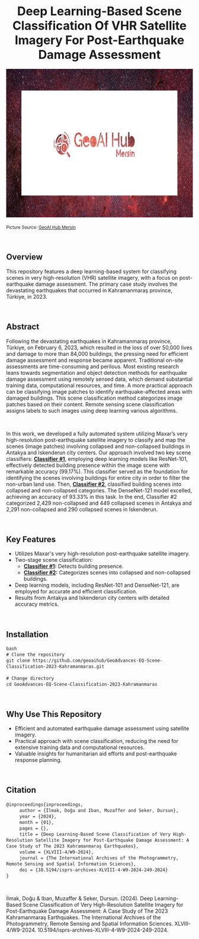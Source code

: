 <h1 align=center><font size = 6>Deep Learning-Based Scene Classification Of VHR Satellite Imagery For Post-Earthquake Damage Assessment</font></h1>

<img  src="https://raw.githubusercontent.com/geoaihub/geoaihub/main/assets/Mersin%20GeoAI%20Hub%202.png"  height=400  width=1000  alt="https://github.com/geoaihub"/>  

<small>Picture Source: <a  href="https://github.com/geoaihub">GeoAI Hub Mersin</a></small>

<br>

## Overview

This repository features a deep learning-based system for classifying scenes in very high-resolution (VHR) satellite imagery, with a focus on post-earthquake damage assessment. The primary case study involves the devastating earthquakes that occurred in Kahramanmaraş province, Türkiye, in 2023.

<br>

## Abstract

Following the devastating earthquakes in Kahramanmaraş province, Türkiye, on February 6, 2023, which resulted in the loss of over 50,000 lives and damage to more than 84,000 buildings, the pressing need for efficient damage assessment and response became apparent. Traditional on-site assessments are time-consuming and perilous. Most existing research leans towards segmentation and object detection methods for earthquake damage assessment using remotely sensed data, which demand substantial training data, computational resources, and time. A more practical approach can be classifying image patches to identify earthquake-affected areas with damaged buildings. This scene classification method categorizes image patches based on their content. Remote sensing scene classification assigns labels to such images using deep learning various algorithms.

<br>

In this work, we developed a fully automated system utilizing Maxar’s very high-resolution post-earthquake satellite imagery to classify and map the scenes (image patches) involving collapsed and non-collapsed buildings in Antakya and Iskenderun city centers. Our approach involved two key scene classifiers: **[Classifier #1](https://github.com/geoaihub/GeoAdvances-EQ-Scene-Classification-2023-Kahramanmaras/tree/main/building_non_building)**, employing deep learning models like ResNet-101, effectively detected building presence within the image scene with remarkable accuracy (99.17%). This classifier served as the foundation for identifying the scenes involving buildings for entire city in order to filter the non-urban land use. Then, **[Classifier #2](https://github.com/geoaihub/GeoAdvances-EQ-Scene-Classification-2023-Kahramanmaras/tree/main/collapsed_non_collapsed)**, classified building scenes into collapsed and non-collapsed categories. The DenseNet-121 model excelled, achieving an accuracy of 93.33% in this task. In the end, Classifier #2 categorized 2,429 non-collapsed and 449 collapsed scenes in Antakya and 2,291 non-collapsed and 290 collapsed scenes in Iskenderun.

<br>

## Key Features

- Utilizes Maxar's very high-resolution post-earthquake satellite imagery.
- Two-stage scene classification:
  - **[Classifier #1](https://github.com/geoaihub/GeoAdvances-EQ-Scene-Classification-2023-Kahramanmaras/tree/main/building_non_building):** Detects building presence.
  - **[Classifier #2](https://github.com/geoaihub/GeoAdvances-EQ-Scene-Classification-2023-Kahramanmaras/tree/main/collapsed_non_collapsed):** Categorizes scenes into collapsed and non-collapsed buildings.
- Deep learning models, including ResNet-101 and DenseNet-121, are employed for accurate and efficient classification.
- Results from Antakya and Iskenderun city centers with detailed accuracy metrics.

<br>

## Installation

    bash
    # Clone the repository
    git clone https://github.com/geoaihub/GeoAdvances-EQ-Scene-Classification-2023-Kahramanmaras.git
    
    # Change directory
    cd GeoAdvances-EQ-Scene-Classification-2023-Kahramanmaras

<br>

## Why Use This Repository

- Efficient and automated earthquake damage assessment using satellite imagery.
- Practical approach with scene classification, reducing the need for extensive training data and computational resources.
- Valuable insights for humanitarian aid efforts and post-earthquake response planning.

<br>

## Citation

	@inproceedings{inproceedings,
	     author = {İlmak, Doğu and Iban, Muzaffer and Seker, Dursun},
	     year = {2024},
	     month = {01},
	     pages = {},
	     title = {Deep Learning-Based Scene Classification of Very High-Resolution Satellite Imagery for Post-Earthquake Damage Assessment: A Case Study of The 2023 Kahramanmaraş Earthquakes},
	     volume = {XLVIII-4/W9-2024},
	     journal = {The International Archives of the Photogrammetry, Remote Sensing and Spatial Information Sciences},
	     doi = {10.5194/isprs-archives-XLVIII-4-W9-2024-249-2024}
	}

<br>

İlmak, Doğu & Iban, Muzaffer & Seker, Dursun. (2024). Deep Learning-Based Scene Classification of Very High-Resolution Satellite Imagery for Post-Earthquake Damage Assessment: A Case Study of The 2023 Kahramanmaraş Earthquakes. The International Archives of the Photogrammetry, Remote Sensing and Spatial Information Sciences. XLVIII-4/W9-2024. 10.5194/isprs-archives-XLVIII-4-W9-2024-249-2024.
